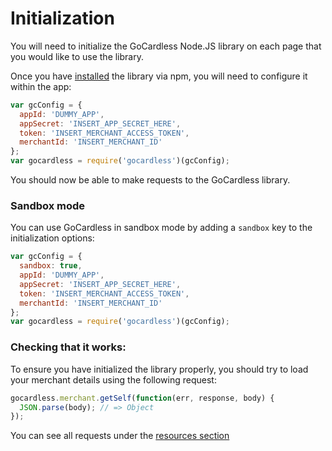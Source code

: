 # Initialization

You will need to initialize the GoCardless Node.JS library on each page that you would like to use the library.

Once you have [installed](#installation) the library via npm, you will need to configure it within the app:

```js
var gcConfig = {
  appId: 'DUMMY_APP',
  appSecret: 'INSERT_APP_SECRET_HERE',
  token: 'INSERT_MERCHANT_ACCESS_TOKEN',
  merchantId: 'INSERT_MERCHANT_ID'
};
var gocardless = require('gocardless')(gcConfig);
```

You should now be able to make requests to the GoCardless library.

### Sandbox mode
You can use GoCardless in sandbox mode by adding a `sandbox` key to the initialization options:

```js
var gcConfig = {
  sandbox: true,
  appId: 'DUMMY_APP',
  appSecret: 'INSERT_APP_SECRET_HERE',
  token: 'INSERT_MERCHANT_ACCESS_TOKEN',
  merchantId: 'INSERT_MERCHANT_ID'
};
var gocardless = require('gocardless')(gcConfig);
```


### Checking that it works:
To ensure you have initialized the library properly, you should try to load your merchant details using the following request:
```js
gocardless.merchant.getSelf(function(err, response, body) {
  JSON.parse(body); // => Object
});
```

You can see all requests under the [resources section](#bill)
